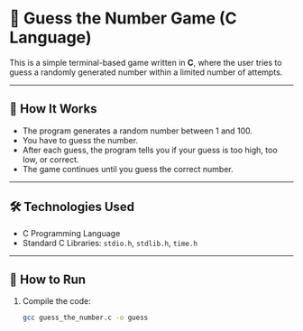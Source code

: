 # 🎯 Guess the Number Game (C Language)

This is a simple terminal-based game written in **C**, where the user tries to guess a randomly generated number within a limited number of attempts.

---

## 🧠 How It Works

- The program generates a random number between 1 and 100.
- You have to guess the number.
- After each guess, the program tells you if your guess is too high, too low, or correct.
- The game continues until you guess the correct number.

---

## 🛠️ Technologies Used

- C Programming Language
- Standard C Libraries: `stdio.h`, `stdlib.h`, `time.h`

---

## 🚀 How to Run

1. Compile the code:
   ```bash
   gcc guess_the_number.c -o guess
